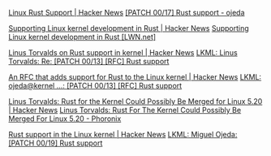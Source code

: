 
[Linux Rust Support | Hacker News](https://news.ycombinator.com/item?id=27746130)
[[PATCH 00/17] Rust support - ojeda](https://lore.kernel.org/lkml/20210704202756.29107-1-ojeda@kernel.org/)

[Supporting Linux kernel development in Rust | Hacker News](https://news.ycombinator.com/item?id=24334731)
[Supporting Linux kernel development in Rust [LWN.net]](https://lwn.net/Articles/829858/)

[Linus Torvalds on Rust support in kernel | Hacker News](https://news.ycombinator.com/item?id=26831841)
[LKML: Linus Torvalds: Re: [PATCH 00/13] [RFC] Rust support](https://lkml.org/lkml/2021/4/14/1099)

[An RFC that adds support for Rust to the Linux kernel | Hacker News](https://news.ycombinator.com/item?id=26812047)
[LKML: ojeda@kernel ...: [PATCH 00/13] [RFC] Rust support](https://lkml.org/lkml/2021/4/14/1023)

[Linus Torvalds: Rust for the Kernel Could Possibly Be Merged for Linux 5.20 | Hacker News](https://news.ycombinator.com/item?id=31848499)
[Linus Torvalds: Rust For The Kernel Could Possibly Be Merged For Linux 5.20 - Phoronix](https://www.phoronix.com/news/Rust-For-Linux-5.20-Possible)

[Rust support in the Linux kernel | Hacker News](https://news.ycombinator.com/item?id=29485465)
[LKML: Miguel Ojeda: [PATCH 00/19] Rust support](https://lkml.org/lkml/2021/12/6/461)
